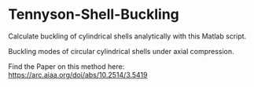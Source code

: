 # Tennyson-Shell-Buckling
Calculate buckling of cylindrical shells analytically with this Matlab script.

Buckling modes of circular cylindrical shells under axial compression.

Find the Paper on this method here: https://arc.aiaa.org/doi/abs/10.2514/3.5419
